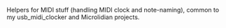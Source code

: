 Helpers for MIDI stuff (handling MIDI clock and note-naming), common to my usb_midi_clocker and Microlidian projects.